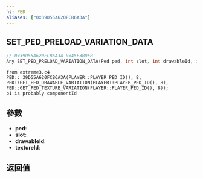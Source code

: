 ```yaml
---
ns: PED
aliases: ["0x39D55A620FCB6A3A"]
---
```

## SET_PED_PRELOAD_VARIATION_DATA

```c
// 0x39D55A620FCB6A3A 0x45F3BDFB
Any SET_PED_PRELOAD_VARIATION_DATA(Ped ped, int slot, int drawableId, int textureId);
```

```
from extreme3.c4
PED::_39D55A620FCB6A3A(PLAYER::PLAYER_PED_ID(), 8, PED::GET_PED_DRAWABLE_VARIATION(PLAYER::PLAYER_PED_ID(), 8), PED::GET_PED_TEXTURE_VARIATION(PLAYER::PLAYER_PED_ID(), 8));
p1 is probably componentId
```

## 參數
* **ped**: 
* **slot**: 
* **drawableId**: 
* **textureId**: 

## 返回值
